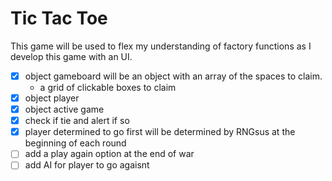 # Tic Tac Toe
This game will be used to flex my understanding of factory functions as I develop this game with an UI.

+ [x] object gameboard will be an object with an array of the spaces to claim.
  + a grid of clickable boxes to claim
+ [x] object player
+ [x] object active game
+ [x] check if tie and alert if so
+ [x] player determined to go first will be determined by RNGsus at the beginning of each round
+ [ ] add a play again option at the end of war
+ [ ] add AI for player to go agaisnt
